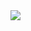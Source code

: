<img src="https://cdn.discordapp.com/attachments/988142568107823217/1322899870402744380/Untitled246_20241028221920.png?ex=67772b43&is=6775d9c3&hm=a2c7ba125615e1aad787eaeeb310692b1fd6578091a0610b7955196f48d5e39c&">
